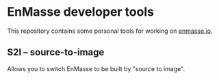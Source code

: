 # EnMasse developer tools

This repository contains some personal tools for working on [enmasse.io](http://enmasse.io).

## S2I – source-to-image

Allows you to switch EnMasse to be built by "source to image".
